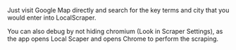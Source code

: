 Just visit Google Map directly and search for the key terms and city that you would enter into LocalScraper.

You can also debug by not hiding chromium (Look in Scraper Settings), as the app opens Local Scaper and opens Chrome to perform the scraping.